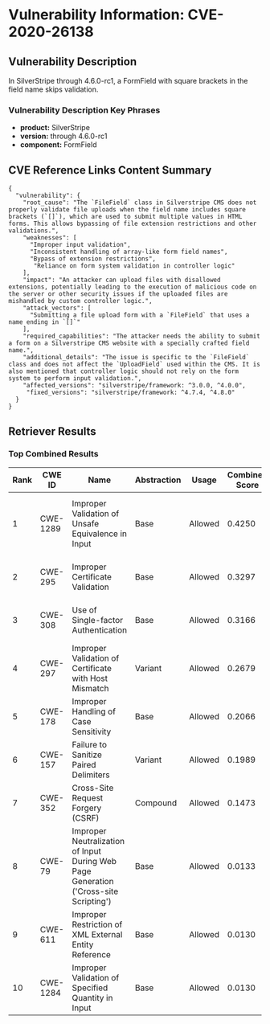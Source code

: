 # Vulnerability Information: CVE-2020-26138

## Vulnerability Description
In SilverStripe through 4.6.0-rc1, a FormField with square brackets in the field name skips validation.

### Vulnerability Description Key Phrases
- **product:** SilverStripe
- **version:** through 4.6.0-rc1
- **component:** FormField

## CVE Reference Links Content Summary
```
{
  "vulnerability": {
    "root_cause": "The `FileField` class in Silverstripe CMS does not properly validate file uploads when the field name includes square brackets (`[]`), which are used to submit multiple values in HTML forms. This allows bypassing of file extension restrictions and other validations.",
    "weaknesses": [
      "Improper input validation",
      "Inconsistent handling of array-like form field names",
      "Bypass of extension restrictions",
       "Reliance on form system validation in controller logic"
    ],
    "impact": "An attacker can upload files with disallowed extensions, potentially leading to the execution of malicious code on the server or other security issues if the uploaded files are mishandled by custom controller logic.",
    "attack_vectors": [
      "Submitting a file upload form with a `FileField` that uses a name ending in `[]`"
    ],
    "required_capabilities": "The attacker needs the ability to submit a form on a Silverstripe CMS website with a specially crafted field name.",
    "additional_details": "The issue is specific to the `FileField` class and does not affect the `UploadField` used within the CMS. It is also mentioned that controller logic should not rely on the form system to perform input validation.",
    "affected_versions": "silverstripe/framework: ^3.0.0, ^4.0.0",
     "fixed_versions": "silverstripe/framework: ^4.7.4, ^4.8.0"
  }
}
```

## Retriever Results

### Top Combined Results

| Rank | CWE ID | Name | Abstraction | Usage | Combined Score | Retrievers | Individual Scores |
|------|--------|------|-------------|-------|---------------|------------|-------------------|
| 1 | CWE-1289 | Improper Validation of Unsafe Equivalence in Input | Base | Allowed | 0.4250 | dense, sparse, graph | dense: 0.364, sparse: 0.056, graph: 0.591 |
| 2 | CWE-295 | Improper Certificate Validation | Base | Allowed | 0.3297 | sparse, graph | sparse: 0.025, graph: 0.882 |
| 3 | CWE-308 | Use of Single-factor Authentication | Base | Allowed | 0.3166 | sparse, graph | sparse: 0.033, graph: 0.832 |
| 4 | CWE-297 | Improper Validation of Certificate with Host Mismatch | Variant | Allowed | 0.2679 | sparse, graph | sparse: 0.025, graph: 0.772 |
| 5 | CWE-178 | Improper Handling of Case Sensitivity | Base | Allowed | 0.2066 | sparse, graph | sparse: 0.022, graph: 0.543 |
| 6 | CWE-157 | Failure to Sanitize Paired Delimiters | Variant | Allowed | 0.1989 | dense, sparse | dense: 0.400, sparse: 0.026 |
| 7 | CWE-352 | Cross-Site Request Forgery (CSRF) | Compound | Allowed | 0.1473 | dense, sparse | dense: 0.358, sparse: 0.022 |
| 8 | CWE-79 | Improper Neutralization of Input During Web Page Generation ('Cross-site Scripting') | Base | Allowed | 0.0133 | sparse | sparse: 0.023 |
| 9 | CWE-611 | Improper Restriction of XML External Entity Reference | Base | Allowed | 0.0130 | sparse | sparse: 0.023 |
| 10 | CWE-1284 | Improper Validation of Specified Quantity in Input | Base | Allowed | 0.0130 | sparse | sparse: 0.023 |

